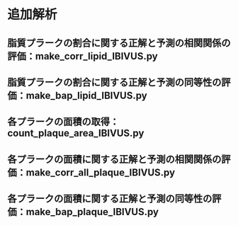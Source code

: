 # 追加解析
## 脂質プラークの割合に関する正解と予測の相関関係の評価：make_corr_lipid_IBIVUS.py

### 


## 脂質プラークの割合に関する正解と予測の同等性の評価：make_bap_lipid_IBIVUS.py


### 


## 各プラークの面積の取得：count_plaque_area_IBIVUS.py

### 

## 各プラークの面積に関する正解と予測の相関関係の評価：make_corr_all_plaque_IBIVUS.py


### 

## 各プラークの面積に関する正解と予測の同等性の評価：make_bap_plaque_IBIVUS.py